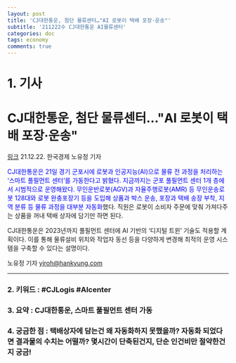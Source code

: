 ```yaml
---
layout: post
title: 'CJ대한통운, 첨단 물류센터…"AI 로봇이 택배 포장·운송"'
subtitle: '211222수 CJ대한통운 AI물류센터'
categories: doc
tags: economy
comments: true
---
```


# 1. 기사

CJ대한통운, 첨단 물류센터…"AI 로봇이 택배 포장·운송"
==========
[링크](https://news.naver.com/main/read.naver?mode=LPOD&mid=sec&oid=015&aid=0004643260)
21.12.22. 한국경제 노유정 기자   

<span style="color:blue">CJ대한통운은 21일 경기 군포시에 로봇과 인공지능(AI)으로 물류 전 과정을 처리하는 ‘스마트 풀필먼트 센터’를 가동한다고 밝혔다. 지금까지는 군포 풀필먼트 센터 1개 층에서 시범적으로 운영해왔다. 무인운반로봇(AGV)과 자율주행로봇(AMR) 등 무인운송로봇 128대와 로봇 완충포장기 등을 도입해 상품과 박스 운송, 포장과 택배 송장 부착, 지역 분류 등 물류 과정을 대부분 자동화</span>했다. 직원은 로봇이 소비자 주문에 맞춰 가져다주는 상품을 꺼내 택배 상자에 담기만 하면 된다.   

CJ대한통운은 2023년까지 풀필먼트 센터에 AI 기반의 ‘디지털 트윈’ 기술도 적용할 계획이다. 이를 통해 물류설비 위치와 작업자 동선 등을 다양하게 변경해 최적의 운영 시스템을 구축할 수 있다는 설명이다.   

노유정 기자 yjroh@hankyung.com   

* * *

### 2. 키워드 : \#CJLogis \#AIcenter
### 3. 요약 : CJ대한통운, 스마트 풀필먼트 센터 가동
### 4. 궁금한 점 : 택배상자에 담는건 왜 자동화하지 못했을까? 자동화 되었다면 결과물의 수치는 어떨까? 몇시간이 단축된건지, 단순 인건비만 절약한건지 궁금!
